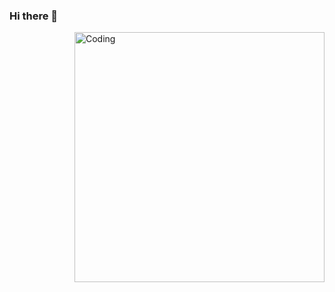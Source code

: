### Hi there 👋

<img align="right" alt="Coding" width="400" src="https://media.tenor.com/rePDfDWO3XoAAAAd/hacking.gif">
